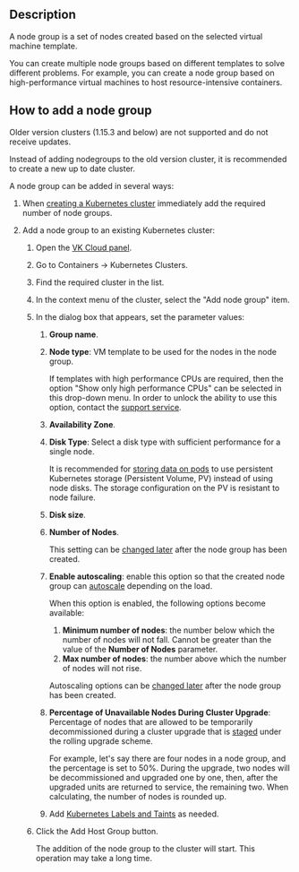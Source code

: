 ## Description

A node group is a set of nodes created based on the selected virtual machine template.

You can create multiple node groups based on different templates to solve different problems. For example, you can create a node group based on high-performance virtual machines to host resource-intensive containers.

## How to add a node group

<warn>

Older version clusters (1.15.3 and below) are not supported and do not receive updates.

Instead of adding nodegroups to the old version cluster, it is recommended to create a new up to date cluster.

</warn>

A node group can be added in several ways:

1. When [creating a Kubernetes cluster](../k8s-clusters/create-k8s) immediately add the required number of node groups.
1. Add a node group to an existing Kubernetes cluster:

   1. Open the [VK Cloud panel](https://mcs.mail.ru/app/).
   1. Go to Containers → Kubernetes Clusters.
   1. Find the required cluster in the list.
   1. In the context menu of the cluster, select the "Add node group" item.
   1. In the dialog box that appears, set the parameter values:

      1. **Group name**.
      1. **Node type**: VM template to be used for the nodes in the node group.

         <info>

         If templates with high performance CPUs are required, then the option "Show only high performance CPUs" can be selected in this drop-down menu.
         In order to unlock the ability to use this option, contact the [support service](https://mcs.mail.ru/docs/contacts).

         </info>

      1. **Availability Zone**.
      1. **Disk Type**: Select a disk type with sufficient performance for a single node.

         <info>

         It is recommended for [storing data on pods](../k8s-pvc) to use persistent Kubernetes storage (Persistent Volume, PV) instead of using node disks.
         The storage configuration on the PV is resistant to node failure.

         </info>

      1. **Disk size**.
      1. **Number of Nodes**.

         This setting can be [changed later](../k8s-node-groups/change-k8s-node) after the node group has been created.

      1. **Enable autoscaling**: enable this option so that the created node group can [autoscale](../k8s-clusters/k8s-scale/scale-k8s) depending on the load.

         When this option is enabled, the following options become available:

         1. **Minimum number of nodes**: the number below which the number of nodes will not fall. Cannot be greater than the value of the **Number of Nodes** parameter.
         1. **Max number of nodes**: the number above which the number of nodes will not rise.

         Autoscaling options can be [changed later](../k8s-node-groups/change-k8s-node) after the node group has been created.

      1. **Percentage of Unavailable Nodes During Cluster Upgrade**: Percentage of nodes that are allowed to be temporarily decommissioned during a cluster upgrade that is [staged](../k8s-clusters/update-k8s) under the rolling upgrade scheme.

         For example, let's say there are four nodes in a node group, and the percentage is set to 50%. During the upgrade, two nodes will be decommissioned and upgraded one by one, then, after the upgraded units are returned to service, the remaining two. When calculating, the number of nodes is rounded up.

      1. Add [Kubernetes Labels and Taints](labels-and-taints) as needed.

   1. Click the Add Host Group button.

      The addition of the node group to the cluster will start. This operation may take a long time.
